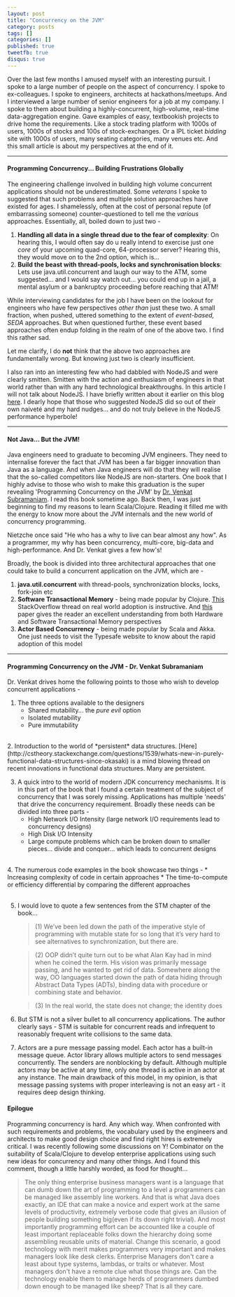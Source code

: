 ```yaml
---
layout: post
title: "Concurrency on the JVM"
category: posts
tags: []
categories: []
published: true
tweetfb: true
disqus: true
---
```

Over the last few months I amused myself with an interesting pursuit. I spoke to a large number of people on the aspect of concurrency. I spoke to ex-colleagues. I spoke to engineers, architects at hackathons/meetups. And I interviewed a large number of senior engineers for a job at my company. I spoke to them about building a highly-concurrent, high-volume, real-time data-aggregation engine. Gave examples of easy, textbookish projects to drive home the requirements. Like a stock trading platform with 1000s of users, 1000s of stocks and 100s of stock-exchanges. Or a IPL ticket *bidding* site with 1000s of users, many seating categories, many venues etc. And this small article is about my perspectives at the end of it. 

<hr>

#### Programming Concurrency... Building Frustrations Globally
The engineering challenge involved in building high volume concurrent applications should not be underestimated. Some *veterans* I spoke to suggested that such problems and multiple solution approaches have existed for ages. I shamelessly, often at the cost of personal repute (of embarrassing someone) counter-questioned to tell me the *various* approaches. Essentially, all, boiled down to just two - 

1. **Handling all data in a single thread due to the fear of complexity**: On hearing this, I would often say do u really intend to exercise just one *core* of your upcoming quad-core, 64-processor server? Hearing this, they would move on to the 2nd option, which is...
2. **Build the beast with thread-pools, locks and synchronisation blocks**: Lets use java.util.concurrent and laugh our way to the ATM, some suggested... and I would say watch out... you could end up in a jail, a mental asylum or a bankruptcy proceeding before reaching that ATM!

While interviewing candidates for the job I have been on the lookout for engineers who have few perspectives *other than* just these two. A small fraction, when pushed, uttered something to the extent of *event-based, SEDA* approaches. But when questioned further, these event based approaches often endup folding in the realm of one of the above two. I find this rather sad. 

Let me clarify, I do **not** think that the above two approaches are fundamentally wrong. But knowing just two is clearly insufficient. 

I also ran into an interesting few who had dabbled with NodeJS and were clearly smitten. Smitten with the action and enthusiasm of engineers in that world rather than with any hard technological breakthroughs. In this article I will not talk about NodeJS. I have briefly written about it earlier on this blog [here](http://bharathwrites.in/posts/the-bleeding-edge-of-an-application/). I dearly hope that those who suggested NodeJS did so out of their own naiveté and my hard nudges... and do not truly believe in the NodeJS performance hyperbole!

<hr>

#### Not Java... But the JVM!
Java engineers need to graduate to becoming JVM engineers. They need to internalise forever the fact that JVM has been a far bigger innovation than Java as a language. And when Java engineers will do that they will realise that the so-called competitors like NodeJS are non-starters. One book that I highly advise to those who wish to make this graduation is the super revealing 'Programming Concurrency on the JVM' by [Dr. Venkat Subramaniam](https://twitter.com/venkat_s). I read this book sometime ago. Back then, I was just beginning to find my reasons to learn Scala/Clojure. Reading it filled me with the energy to know more about the JVM internals and the new world of concurrency programming. 

Nietzche once said "He who has a why to live can bear almost any how". As a programmer, my why has been concurrency, multi-core, big-data and high-performance. And Dr. Venkat gives a few how's!

Broadly, the book is divided into three architectural approaches that one could take to build a concurrent application on the JVM, which are -

1. **java.util.concurrent** with thread-pools, synchronization blocks, locks, fork-join etc 
2. **Software Transactional Memory** - being made popular by Clojure. [This](http://stackoverflow.com/questions/209751/any-real-world-experience-using-software-transactional-memory) StackOverflow thread on real world adoption is instructive. And [this](http://www.cs.rochester.edu/~sandhya/papers/usenix_login_09.pdf) paper gives the reader an excellent understanding from both Hardware and Software Transactional Memory perspectives
3. **Actor Based Concurrency** - being made popular by Scala and Akka. One just needs to visit the Typesafe website to know about the rapid adoption of this model

<hr>

#### Programming Concurrency on the JVM - Dr. Venkat Subramaniam
Dr. Venkat drives home the following points to those who wish to develop concurrent applications -

1. The three options available to the designers
	* Shared mutability... the *pure evil* option
	* Isolated mutability
	* Pure immutability   
<br />
2. Introduction to the world of *persistent* data structures. [Here](http://cstheory.stackexchange.com/questions/1539/whats-new-in-purely-functional-data-structures-since-okasaki) is a mind blowing thread on recent innovations in functional data structures. Many are persistent.

3. A quick intro to the world of modern JDK concurrency mechanisms. It is in this part of the book that I found a certain treatment of the subject of concurrency that I was sorely missing. Applications has multiple 'needs' that drive the concurrency requirement. Broadly these needs can be divided into three parts -
	* High Network I/O Intensity (large network I/O requirements lead to concurrency designs)
	* High Disk I/O Intensity
	* Large compute problems which can be broken down to smaller pieces... divide and conquer... which leads to concurrent designs   
<br />	
4. The numerous code examples in the book showcase two things -
	* Increasing complexity of code in certain approaches
	* The time-to-compute or efficiency differential by comparing the different approaches
<br />
<br />

5. I would love to quote a few sentences from the STM chapter of the book...

	> (1) We’ve been led down the path of the imperative style of programming with mutable state for so long that it’s very hard to see alternatives to synchronization, but there are.
	
	> (2) OOP didn’t quite turn out to be what Alan Kay had in mind when he coined the term. His vision was primarily message passing, and he wanted to get rid of data. Somewhere along the way, OO languages started down the path of data hiding through Abstract Data Types (ADTs), binding data with procedure or combining state and behavior.	
	
	> (3) In the real world, the state does not change; the identity does
	
6. But STM is not a silver bullet to all concurrency applications. The author clearly says - STM is suitable for concurrent reads and infrequent to reasonably frequent write collisions to the same data.

7. Actors are a pure message passing model. Each actor has a built-in message queue. Actor library allows multiple actors to send messages concurrently. The senders are nonblocking by default. Although multiple actors may be active at any time, only one thread is active in an actor at any instance. The main drawback of this model, in my opinion, is that message passing systems with proper interleaving is not an easy art - it requires deep design thinking. 

#### Epilogue
Programming concurrency is hard. Any which way. When confronted with such requirements and problems, the vocabulary used by the engineers and architects to make good design choice and find right hires is extremely critical. I was recently following some discussions on Y! Combinator on the suitability of Scala/Clojure to develop enterprise applications using such new ideas for concurrency and many other things. And I found this comment, though a little harshly worded, as food for thought...

> The only thing enterprise business managers want is a language that can dumb down the art of programming to a level a programmers can be managed like assembly line workers. And that is what Java does exactly, an IDE that can make a novice and expert work at the same levels of productivity, extremely verbose code that gives an illusion of people building something big(even if its down right trivial). And most importantly programming effort can be accounted like a couple of least important replaceable folks down the hierarchy doing some assembling reusable units of material. Change this scenario, a good technology with merit makes programmers very important and makes managers look like desk clerks. Enterprise Managers don't care a least about type systems, lambdas, or traits or whatever. Most managers don't have a remote clue what those things are. Can the technology enable them to manage herds of programmers dumbed down enough to be managed like sheep? That is all they care.
